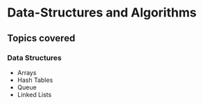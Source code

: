# Data-Structures and Algorithms

## Topics covered

### Data Structures
- Arrays
- Hash Tables
- Queue
- Linked Lists